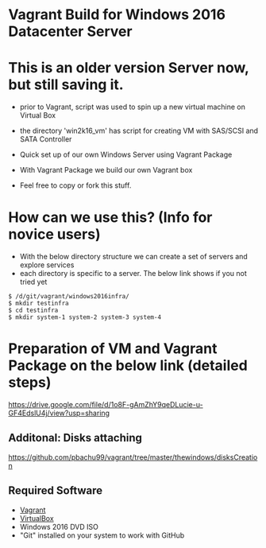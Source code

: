 # Vagrant Build for Windows 2016 Datacenter Server
# This is an older version Server now, but still saving it.
* prior to Vagrant, script was used to spin up a new virtual machine on Virtual Box
* the directory 'win2k16_vm' has script for creating VM with SAS/SCSI and SATA Controller

* Quick set up of our own Windows Server using Vagrant Package
* With Vagrant Package we build our own Vagrant box
* Feel free to copy or fork this stuff.

# How can we use this? (Info for novice users)
* With the below directory structure we can create a set of servers and explore services
* each directory is specific to a server. The below link shows if you not tried yet 

```
$ /d/git/vagrant/windows2016infra/
$ mkdir testinfra
$ cd testinfra
$ mkdir system-1 system-2 system-3 system-4
```
# Preparation of VM and Vagrant Package on the below link (detailed steps)
https://drive.google.com/file/d/1o8F-gAmZhY9qeDLucie-u-GF4EdslU4j/view?usp=sharing

## Additonal: Disks attaching
https://github.com/pbachu99/vagrant/tree/master/thewindows/disksCreation

## Required Software
* [Vagrant](https://www.vagrantup.com/downloads.html)
* [VirtualBox](https://www.virtualbox.org/wiki/Downloads)
* Windows 2016 DVD ISO
* "Git" installed on your system to work with GitHub

